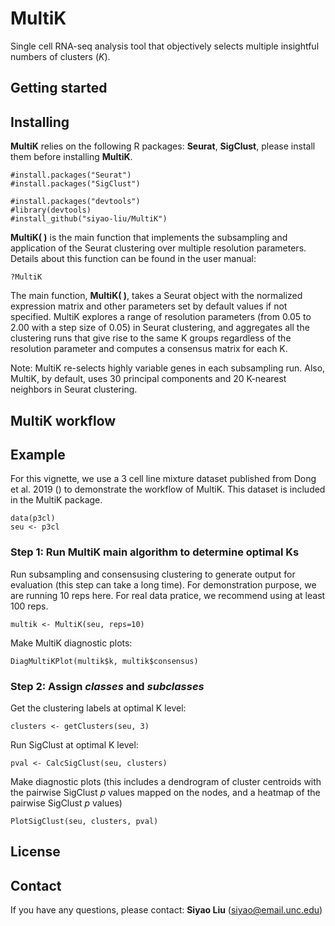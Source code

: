 # MultiK

Single cell RNA-seq analysis tool that objectively selects multiple insightful numbers of clusters (*K*).


## Getting started


## Installing
**MultiK** relies on the following R packages: **Seurat**, **SigClust**, please install them before installing **MultiK**.

```{}
#install.packages("Seurat")
#install.packages("SigClust")
```

```{}
#install.packages("devtools")
#library(devtools)
#install_github("siyao-liu/MultiK")
```

**MultiK( )** is the main function that implements the subsampling and application of the Seurat clustering over multiple resolution parameters. Details about this function can be found in the user manual:

```{}
?MultiK
```


The main function, **MultiK( )**, takes a Seurat object with the normalized expression matrix and other parameters set by default values if not specified. MultiK explores a range of resolution parameters (from 0.05 to 2.00 with a step size of 0.05) in Seurat clustering, and aggregates all the clustering runs that give rise to the same K groups regardless of the resolution parameter and computes a consensus matrix for each K.

Note: MultiK re-selects highly variable genes in each subsampling run. Also, MultiK, by default, uses 30 principal components and 20 K-nearest neighbors in Seurat clustering.  



## MultiK workflow

## Example
For this vignette, we use a 3 cell line mixture dataset published from Dong et al. 2019 () to demonstrate the workflow of MultiK. This dataset is included in the MultiK package.

```{}
data(p3cl)
seu <- p3cl
```

### Step 1: Run **MultiK** main algorithm to determine optimal Ks

Run subsampling and consensusing clustering to generate output for evaluation (this step can take a long time). For demonstration purpose, we are running 10 reps here. For real data pratice, we recommend using at least 100 reps.
```{}
multik <- MultiK(seu, reps=10)
```

Make MultiK diagnostic plots: 
```{}
DiagMultiKPlot(multik$k, multik$consensus)
```

### Step 2: Assign _classes_ and _subclasses_

Get the clustering labels at optimal K level:
```{}
clusters <- getClusters(seu, 3)
```

Run SigClust at optimal K level:
```{}
pval <- CalcSigClust(seu, clusters)
```

Make diagnostic plots (this includes a dendrogram of cluster centroids with the pairwise SigClust _p_ values mapped on the nodes, and a heatmap of the pairwise SigClust _p_ values)
```{}
PlotSigClust(seu, clusters, pval)
```


## License



## Contact
If you have any questions, please contact: **Siyao Liu** (<siyao@email.unc.edu>)
